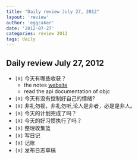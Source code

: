 ```yaml
---
title: "Daily review July 27, 2012" 
layout: 'review'
author: 'eggcaker'
date: '2012-07-27'
categories: review 2012
tags: daily
---
```



## Daily review July 27, 2012

  * `[X]` 今天有哪些收获？ 
    * the notes [website](http://caker.me/notes)
    * read the api documentation of objc 
  * `[X]` 今天有没有控制好自己的情绪? 
  * `[X]` 非礼勿视，非礼勿听,论人是非者，必是是非人。 
  * `[X]` 今天的计划完成了吗？ 
  * `[X]` 今天的好习惯执行了吗？ 
  * `[X]` 整理收集篮 
  * `[X]` 写日记 
  * `[X]` 记账 
  * `[X]` 发布日志草稿 

